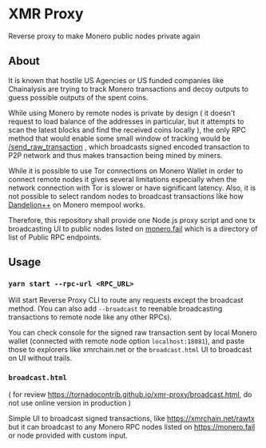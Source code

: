 # XMR Proxy

Reverse proxy to make Monero public nodes private again

## About

It is known that hostile US Agencies or US funded companies like Chainalysis are trying to track Monero transactions and decoy outputs to guess possible outputs of the spent coins.

While using Monero by remote nodes is private by design ( it doesn't request to load balance of the addresses in particular, but it attempts to scan the latest blocks and find the received coins locally ), the only RPC method that would enable some small window of tracking would be [/send_raw_transaction](https://www.getmonero.org/resources/developer-guides/daemon-rpc.html#send_raw_transaction) , which broadcasts signed encoded transaction to P2P network and thus makes transaction being mined by miners.

While it is possible to use Tor connections on Monero Wallet in order to connect remote nodes it gives several limitations especially when the network connection with Tor is slower or have significant latency. Also, it is not possible to select random nodes to broadcast transactions like how [Dandelion++](https://web.getmonero.org/2020/04/18/dandelion-implemented.html) on Monero mempool works.

Therefore, this repository shall provide one Node.js proxy script and one tx broadcasting UI to public nodes listed on [monero.fail](https://monero.fail) which is a directory of list of Public RPC endpoints.

## Usage

### `yarn start --rpc-url <RPC_URL>`

Will start Reverse Proxy CLI to route any requests except the broadcast method. (You can also add `--broadcast` to reenable broadcasting transactions to remote node like any other RPCs).

You can check console for the signed raw transaction sent by local Monero wallet (connected with remote node option `localhost:18081`), and paste those to explorers like xmrchain.net or the `broadcast.html` UI to broadcast on UI without trails.

### `broadcast.html`

( for review https://tornadocontrib.github.io/xmr-proxy/broadcast.html, do not use online version in production )

Simple UI to broadcast signed transactions, like https://xmrchain.net/rawtx but it can broadcast to any Monero RPC nodes listed on https://monero.fail or node provided with custom input.